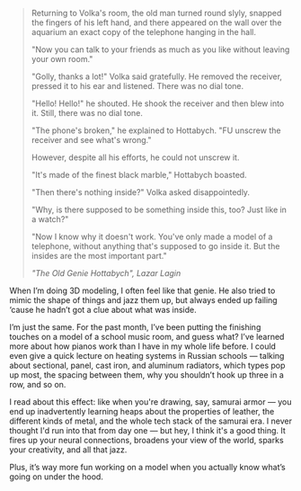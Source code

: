 ﻿> Returning to Volka's room, the old man turned round slyly, snapped the fingers of his left hand, and there appeared on the wall over the aquarium an exact copy of the telephone hanging in the hall.
>
> "Now you can talk to your friends as much as you like without leaving your
own room."
>
> "Golly, thanks a lot!" Volka said gratefully. He removed the receiver, pressed it to his ear and listened. There was no dial tone.
>
> "Hello! Hello!" he shouted. He shook the receiver and then blew into it. Still, there was no dial tone.
>
> "The phone's broken," he explained to Hottabych. "FU unscrew the receiver and see what's wrong."
>
> However, despite all his efforts, he could not unscrew it.
>
> "It's made of the finest black marble," Hottabych boasted.
>
> "Then there's nothing inside?" Volka asked disappointedly.
> 
> "Why, is there supposed to be something inside this, too? Just like in a watch?"
>
> "Now I know why it doesn't work. You've only made a model of a telephone, without anything that's supposed to go inside it. But the insides are the most important part."
>
> _"The Old Genie Hottabych", Lazar Lagin_

When I’m doing 3D modeling, I often feel like that genie. He also tried to mimic the shape of things and jazz them up, but always ended up failing ‘cause he hadn’t got a clue about what was inside.

I’m just the same. For the past month, I’ve been putting the finishing touches on a model of a school music room, and guess what? I’ve learned more about how pianos work than I have in my whole life before. I could even give a quick lecture on heating systems in Russian schools — talking about sectional, panel, cast iron, and aluminum radiators, which types pop up most, the spacing between them, why you shouldn’t hook up three in a row, and so on.

I read about this effect: like when you're drawing, say, samurai armor — you end up inadvertently learning heaps about the properties of leather, the different kinds of metal, and the whole tech stack of the samurai era. I never thought I'd run into that from day one — but hey, I think it's a good thing. It fires up your neural connections, broadens your view of the world, sparks your creativity, and all that jazz.

Plus, it’s way more fun working on a model when you actually know what’s going on under the hood.